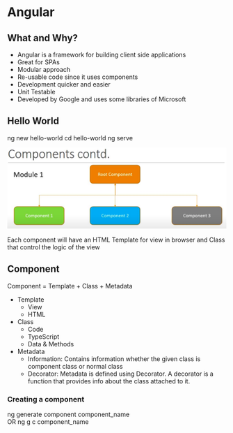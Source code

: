 # Angular

## What and Why?

- Angular is a framework for building client side applications
- Great for SPAs
- Modular approach
- Re-usable code since it uses components
- Development quicker and easier
- Unit Testable
- Developed by Google and uses some libraries of Microsoft

## Hello World

ng new hello-world
cd hello-world
ng serve

![](notes-imgs/components.png)

Each component will have an HTML Template for view in browser and Class that control the logic of the view

## Component

Component = Template + Class + Metadata

- Template
  - View
  - HTML
- Class
  - Code
  - TypeScript
  - Data & Methods
- Metadata
  - Information: Contains information whether the given class is component class or normal class
  - Decorator: Metadata is defined using Decorator. A decorator is a function that provides info about the class attached to it.

### Creating a component

ng generate component component_name \
OR
ng g c component_name
